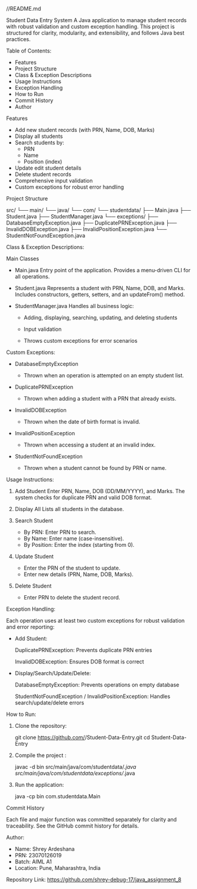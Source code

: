 //README.md


Student Data Entry System
A Java application to manage student records with robust validation and custom exception handling.
This project is structured for clarity, modularity, and extensibility, and follows Java best practices.

Table of Contents:

- Features
- Project Structure
- Class & Exception Descriptions
- Usage Instructions
- Exception Handling
- How to Run
- Commit History
- Author

Features
- Add new student records (with PRN, Name, DOB, Marks)
- Display all students
- Search students by:
	- PRN
	- Name
	- Position (index)
- Update edit student details
- Delete student records
- Comprehensive input validation
- Custom exceptions for robust error handling

Project Structure

src/
└── main/
    └── java/
        └── com/
            └── studentdata/
                ├── Main.java
                ├── Student.java
                ├── StudentManager.java
                └── exceptions/
                    ├── DatabaseEmptyException.java
                    ├── DuplicatePRNException.java
                    ├── InvalidDOBException.java
                    ├── InvalidPositionException.java
                    └── StudentNotFoundException.java

Class & Exception Descriptions:

Main Classes

- Main.java
	Entry point of the application. Provides a menu-driven CLI for all 	operations.

- Student.java
	Represents a student with PRN, Name, DOB, and Marks.
	Includes constructors, getters, setters, and an updateFrom() method.

- StudentManager.java
	Handles all business logic:

	- Adding, displaying, searching, updating, and deleting students

	- Input validation

	- Throws custom exceptions for error scenarios

Custom Exceptions:
- DatabaseEmptyException
	- Thrown when an operation is attempted on an empty student list.

- DuplicatePRNException
	- Thrown when adding a student with a PRN that already exists.

- InvalidDOBException
	- Thrown when the date of birth format is invalid.

- InvalidPositionException
	- Thrown when accessing a student at an invalid index.

- StudentNotFoundException
	- Thrown when a student cannot be found by PRN or name.

Usage Instructions:

1. Add Student
	Enter PRN, Name, DOB (DD/MM/YYYY), and Marks.
	The system checks for duplicate PRN and valid DOB format.

2. Display All
	Lists all students in the database.

3. Search Student
	- By PRN: Enter PRN to search.
	- By Name: Enter name (case-insensitive).
	- By Position: Enter the index (starting from 0).

4. Update Student
	- Enter the PRN of the student to update.
	- Enter new details (PRN, Name, DOB, Marks).

5. Delete Student
	- Enter PRN to delete the student record.

Exception Handling:

Each operation uses at least two custom exceptions for robust validation and error reporting:

- Add Student:

	DuplicatePRNException: Prevents duplicate PRN entries

	InvalidDOBException: Ensures DOB format is correct

- Display/Search/Update/Delete:

	DatabaseEmptyException: Prevents operations on empty database

	StudentNotFoundException / InvalidPositionException: Handles 	search/update/delete errors

How to Run:

1. Clone the repository:

	git clone https://github.com/<your-username>/Student-Data-Entry.git
	cd Student-Data-Entry

2. Compile the project :

	javac -d bin src/main/java/com/studentdata/*.java 	src/main/java/com/studentdata/exceptions/*.java

3. Run the application:

	java -cp bin com.studentdata.Main

Commit History

Each file and major function was committed separately for clarity and traceability.
See the GitHub commit history for details.

Author:

- Name: Shrey Ardeshana
- PRN: 23070126019
- Batch: AIML A1
- Location: Pune, Maharashtra, India

Repository Link:
https://github.com/shrey-debug-17/java_assignment_8
